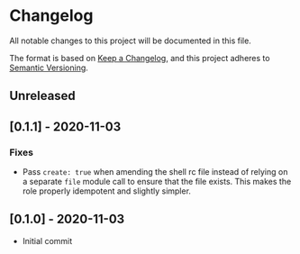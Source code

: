 # Changelog

All notable changes to this project will be documented in this file.

The format is based on [Keep a Changelog](https://keepachangelog.com/en/1.0.0/),
and this project adheres to [Semantic Versioning](https://semver.org/spec/v2.0.0.html).

## Unreleased

## [0.1.1] - 2020-11-03

### Fixes

* Pass `create: true` when amending the shell rc file instead of relying on a separate `file` module
  call to ensure that the file exists. This makes the role properly idempotent and slightly simpler.

## [0.1.0] - 2020-11-03

* Initial commit
